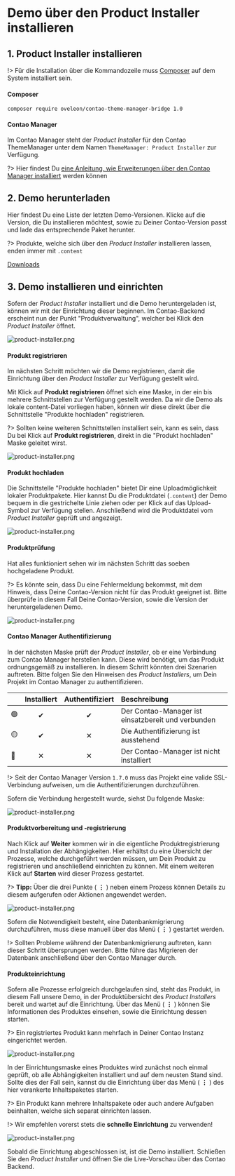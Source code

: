 # Demo über den Product Installer installieren
## 1. Product Installer installieren

!> Für die Installation über die Kommandozeile muss [Composer](https://getcomposer.org/) auf dem System installiert sein.

#### Composer
```shell
composer require oveleon/contao-theme-manager-bridge 1.0
```

#### Contao Manager
Im Contao Manager steht der _Product Installer_ für den Contao ThemeManager unter dem Namen `ThemeManager: Product Installer` zur Verfügung.

?> Hier findest Du [eine Anleitung, wie Erweiterungen über den Contao Manager installiert](https://docs.contao.org/manual/de/installation/erweiterungen-installieren/) werden können

## 2. Demo herunterladen
Hier findest Du eine Liste der letzten Demo-Versionen. Klicke auf die Version, die Du installieren möchtest, sowie zu Deiner Contao-Version passt und lade das entsprechende Paket herunter.

?> Produkte, welche sich über den _Product Installer_ installieren lassen, enden immer mit `.content`

[Downloads](demo-download-list.md ':include')

## 3. Demo installieren und einrichten
Sofern der _Product Installer_ installiert und die Demo heruntergeladen ist, können wir mit der Einrichtung dieser beginnen. Im Contao-Backend erscheint nun der Punkt "Produktverwaltung", welcher bei Klick den _Product Installer_ öffnet.

![product-installer.png](../../../_images/product-installer/product-installer.png)

#### Produkt registrieren
Im nächsten Schritt möchten wir die Demo registrieren, damit die Einrichtung über den _Product Installer_ zur Verfügung gestellt wird.

Mit Klick auf **Produkt registrieren** öffnet sich eine Maske, in der ein bis mehrere Schnittstellen zur Verfügung gestellt werden. Da wir die Demo als lokale content-Datei vorliegen haben, können wir diese direkt über die Schnittstelle "Produkte hochladen" registrieren.

?> Sollten keine weiteren Schnittstellen installiert sein, kann es sein, dass Du bei Klick auf **Produkt registrieren**, direkt in die "Produkt hochladen" Maske geleitet wirst.

![product-installer.png](../../../_images/product-installer/product-upload.png)

#### Produkt hochladen
Die Schnittstelle "Produkte hochladen" bietet Dir eine Uploadmöglichkeit lokaler Produktpakete. Hier kannst Du die Produktdatei (`.content`) der Demo bequem in die gestrichelte Linie ziehen oder per Klick auf das Upload-Symbol zur Verfügung stellen.
Anschließend wird die Produktdatei vom _Product Installer_ geprüft und angezeigt.

![product-installer.png](../../../_images/product-installer/product-uploader.png)

#### Produktprüfung
Hat alles funktioniert sehen wir im nächsten Schritt das soeben hochgeladene Produkt.

?> Es könnte sein, dass Du eine Fehlermeldung bekommst, mit dem Hinweis, dass Deine Contao-Version nicht für das Produkt geeignet ist. Bitte überprüfe in diesem Fall Deine Contao-Version, sowie die Version der heruntergeladenen Demo.

![product-installer.png](../../../_images/product-installer/product-preview.png)

#### Contao Manager Authentifizierung
In der nächsten Maske prüft der _Product Installer_, ob er eine Verbindung zum Contao Manager herstellen kann. Diese wird benötigt, um das Produkt ordnungsgemäß zu installieren.
In diesem Schritt könnten drei Szenarien auftreten. Bitte folgen Sie den Hinweisen des _Product Installers_, um Dein Projekt im Contao Manager zu authentifizieren.

|    |  Installiert  | Authentifiziert | Beschreibung                                       |
|----|:-------------:|:---------------:|:---------------------------------------------------|
| 🟢 |       ✔       |        ✔        | Der Contao-Manager ist einsatzbereit und verbunden |
| 🟡 |       ✔       |        ✕        | Die Authentifizierung ist ausstehend               |
| 🔴 |       ✕       |        ✕        | Der Contao-Manager ist nicht installiert           |

!> Seit der Contao Manager Version `1.7.0` muss das Projekt eine valide SSL-Verbindung aufweisen, um die Authentifizierungen durchzuführen.

Sofern die Verbindung hergestellt wurde, siehst Du folgende Maske:

![product-installer.png](../../../_images/product-installer/product-manager.png)

#### Produktvorbereitung und -registrierung
Nach Klick auf **Weiter** kommen wir in die eigentliche Produktregistrierung und Installation der Abhängigkeiten. Hier erhältst du eine Übersicht der Prozesse, welche durchgeführt werden müssen, um Dein Produkt zu registrieren und anschließend einrichten zu können.
Mit einem weiteren Klick auf **Starten** wird dieser Prozess gestartet.

?> **Tipp:** Über die drei Punkte ( **⋮** ) neben einem Prozess können Details zu diesem aufgerufen oder Aktionen angewendet werden.

![product-installer.png](../../../_images/product-installer/product-process-console.png)

Sofern die Notwendigkeit besteht, eine Datenbankmigrierung durchzuführen, muss diese manuell über das Menü ( **⋮** ) gestartet werden.

!> Sollten Probleme während der Datenbankmigrierung auftreten, kann dieser Schritt übersprungen werden. Bitte führe das Migrieren der Datenbank anschließend über den Contao Manager durch.

#### Produkteinrichtung
Sofern alle Prozesse erfolgreich durchgelaufen sind, steht das Produkt, in diesem Fall unsere Demo, in der Produktübersicht des _Product Installers_ bereit und wartet auf die Einrichtung.
Über das Menü ( **⋮** ) können Sie Informationen des Produktes einsehen, sowie die Einrichtung dessen starten.

?> Ein registriertes Produkt kann mehrfach in Deiner Contao Instanz eingerichtet werden.

![product-installer.png](../../../_images/product-installer/product-products.png)

In der Einrichtungsmaske eines Produktes wird zunächst noch einmal geprüft, ob alle Abhängigkeiten installiert und auf dem neusten Stand sind. Sollte dies der Fall sein, kannst du die Einrichtung über das Menü ( **⋮** ) des hier verankerte Inhaltspaketes starten.

?> Ein Produkt kann mehrere Inhaltspakete oder auch andere Aufgaben beinhalten, welche sich separat einrichten lassen.

!> Wir empfehlen vorerst stets die **schnelle Einrichtung** zu verwenden!

![product-installer.png](../../../_images/product-installer/product-setup.png)

Sobald die Einrichtung abgeschlossen ist, ist die Demo installiert. Schließen Sie den _Product Installer_ und öffnen Sie die Live-Vorschau über das Contao Backend.
